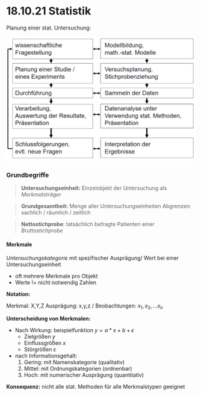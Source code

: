 # 18.10.21 Statistik 

 Planung einer stat. Untersuchung:

![21-10-22_16-27-33](../images/21-10-22_16-27-33.png)



### Grundbegriffe

> **Untersuchungseinheit:** Einzelobjekt der Untersuchung als *Merkmalsträger*

>**Grundgesamtheit:** Menge aller Untersuchungseinheiten
>Abgrenzen: sachlich / räumlich / zeitlich

> **Nettostichprobe**: tatsächlich befragte Patienten einer *Bruttostichprobe* 

#### Merkmale

*Untersuchungskategorie* mit spezifischer Ausprägung/ Wert bei einer Untersuchungseinheit 

- oft mehrere Merkmale pro Objekt
- Werte != nicht notwendig Zahlen

**Notation:**

Merkmal: X,Y,Z
Ausprägung: x,y,z / Beobachtungen: $x_1,x_2,...x_n$

**Unterscheidung von Merkmalen:**

- Nach Wirkung: beispielfunktion $y = a * x + b+\epsilon$
    - Zielgrößen *y*
    - Einflussgrößen *x*
    - Störgrößen $\epsilon$
- nach Informationsgehalt:
    1. Gering: mit Namenskategorie (qualitativ)
    2. Mittel: mit Ordnungskategorien (ordnenbar)
    3. Hoch: mit numerischer Ausprägung (quantitativ)

**Konsequenz:** nicht alle stat. Methoden für alle Merkmalstypen geeignet

